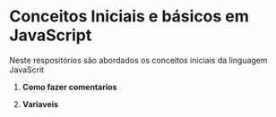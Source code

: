 # Conceitos Iniciais e básicos em JavaScript #

Neste respositórios são abordados os conceitos iniciais da linguagem JavaScrit
1. **Como fazer comentarios**

2. **Variaveis**

